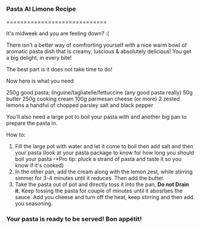 ### Pasta Al Limone Recipe 
=============================

It's midweek and you are feeling down? :( 

There isn't a better way of comfrorting yourself with a nice warm bowl of aromatic pasta dish that is creamy, luscious & absolutely delicious! You get a big delight, in every bite!

The best part is it does not take time to do! 

Now here is what you need

250g good pasta; linguine/tagliatelle/fettuccine (any good pasta really)
50g butter
250g cooking cream
100g parmesan cheese (or more)
2 zested lemons 
a handful of chopped parsley 
salt and black pepper

You'll also need a large pot to boil your pasta with and another big pan to prepare the pasta in.

How to:

1. Fill the large pot with water and let it come to boil then add salt and then your pasta (look at your pasta package to know for how long you should boil your pasta -*Pro tip: pluck a strand of pasta and taste it so you know if it's cooked)
2. In the other pan, add the cream along with the lemon zest, while stirring simmer for 3-4 minutes until it reduces. Then add the butter.
3. Take the pasta out of pot and directly toss it into the pan, **Do not Drain it**. Keep tossing the pasta for couple of minutes until it abosrbes the sauce. Add you cheese and turn off the heat, keep stirring and then add you seasoning.

### Your pasta is ready to be served! Bon appétit!


